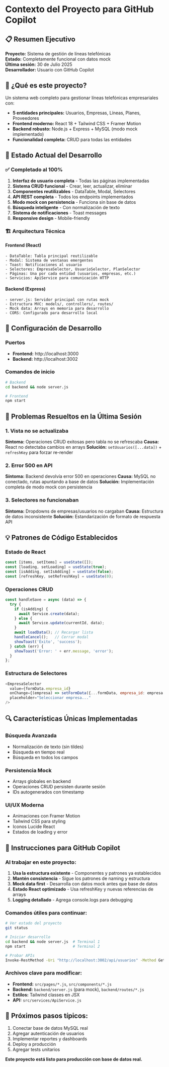 # Contexto del Proyecto para GitHub Copilot

## 📋 Resumen Ejecutivo
**Proyecto:** Sistema de gestión de líneas telefónicas  
**Estado:** Completamente funcional con datos mock  
**Última sesión:** 30 de Julio 2025  
**Desarrollador:** Usuario con GitHub Copilot

## 🎯 ¿Qué es este proyecto?
Un sistema web completo para gestionar líneas telefónicas empresariales con:
- **5 entidades principales:** Usuarios, Empresas, Líneas, Planes, Proveedores
- **Frontend moderno:** React 18 + Tailwind CSS + Framer Motion
- **Backend robusto:** Node.js + Express + MySQL (modo mock implementado)
- **Funcionalidad completa:** CRUD para todas las entidades

## 🔄 Estado Actual del Desarrollo

### ✅ Completado al 100%
1. **Interfaz de usuario completa** - Todas las páginas implementadas
2. **Sistema CRUD funcional** - Crear, leer, actualizar, eliminar
3. **Componentes reutilizables** - DataTable, Modal, Selectores
4. **API REST completa** - Todos los endpoints implementados
5. **Modo mock con persistencia** - Funciona sin base de datos
6. **Búsqueda inteligente** - Con normalización de texto
7. **Sistema de notificaciones** - Toast messages
8. **Responsive design** - Mobile-friendly

### 🏗️ Arquitectura Técnica

#### Frontend (React)
```
- DataTable: Tabla principal reutilizable
- Modal: Sistema de ventanas emergentes  
- Toast: Notificaciones al usuario
- Selectores: EmpresaSelector, UsuarioSelector, PlanSelector
- Páginas: Una por cada entidad (usuarios, empresas, etc.)
- Servicios: ApiService para comunicación HTTP
```

#### Backend (Express)
```
- server.js: Servidor principal con rutas mock
- Estructura MVC: models/, controllers/, routes/
- Mock data: Arrays en memoria para desarrollo
- CORS: Configurado para desarrollo local
```

## 🔧 Configuración de Desarrollo

### Puertos
- **Frontend:** http://localhost:3000
- **Backend:** http://localhost:3002

### Comandos de inicio
```bash
# Backend
cd backend && node server.js

# Frontend  
npm start
```

## 🧠 Problemas Resueltos en la Última Sesión

### 1. Vista no se actualizaba
**Síntoma:** Operaciones CRUD exitosas pero tabla no se refrescaba
**Causa:** React no detectaba cambios en arrays
**Solución:** `setUsuarios([...data])` + `refreshKey` para forzar re-render

### 2. Error 500 en API
**Síntoma:** Backend devolvía error 500 en operaciones
**Causa:** MySQL no conectado, rutas apuntando a base de datos
**Solución:** Implementación completa de modo mock con persistencia

### 3. Selectores no funcionaban
**Síntoma:** Dropdowns de empresas/usuarios no cargaban
**Causa:** Estructura de datos inconsistente
**Solución:** Estandarización de formato de respuesta API

## 💡 Patrones de Código Establecidos

### Estado de React
```javascript
const [items, setItems] = useState([]);
const [loading, setLoading] = useState(true);
const [isAdding, setIsAdding] = useState(false);
const [refreshKey, setRefreshKey] = useState(0);
```

### Operaciones CRUD
```javascript
const handleSave = async (data) => {
  try {
    if (isAdding) {
      await Service.create(data);
    } else {
      await Service.update(currentId, data);
    }
    await loadData(); // Recargar lista
    handleCancel();   // Cerrar modal
    showToast('Éxito', 'success');
  } catch (err) {
    showToast('Error: ' + err.message, 'error');
  }
};
```

### Estructura de Selectores
```javascript
<EmpresaSelector
  value={formData.empresa_id}
  onChange={(empresa) => setFormData({...formData, empresa_id: empresa.id})}
  placeholder="Seleccionar empresa..."
/>
```

## 🔍 Características Únicas Implementadas

### Búsqueda Avanzada
- Normalización de texto (sin tildes)
- Búsqueda en tiempo real
- Búsqueda en todos los campos

### Persistencia Mock
- Arrays globales en backend
- Operaciones CRUD persisten durante sesión
- IDs autogenerados con timestamp

### UI/UX Moderna
- Animaciones con Framer Motion
- Tailwind CSS para styling
- Iconos Lucide React
- Estados de loading y error

## 🎯 Instrucciones para GitHub Copilot

### Al trabajar en este proyecto:
1. **Usa la estructura existente** - Componentes y patrones ya establecidos
2. **Mantén consistencia** - Sigue los patrones de naming y estructura
3. **Mock data first** - Desarrolla con datos mock antes que base de datos
4. **Estado React optimizado** - Usa refreshKey y nuevas referencias de arrays
5. **Logging detallado** - Agrega console.logs para debugging

### Comandos útiles para continuar:
```bash
# Ver estado del proyecto
git status

# Iniciar desarrollo
cd backend && node server.js  # Terminal 1
npm start                     # Terminal 2

# Probar APIs
Invoke-RestMethod -Uri "http://localhost:3002/api/usuarios" -Method Get
```

### Archivos clave para modificar:
- **Frontend:** `src/pages/*.js`, `src/components/*.js`
- **Backend:** `backend/server.js` (para mock), `backend/routes/*.js`
- **Estilos:** Tailwind classes en JSX
- **API:** `src/services/ApiService.js`

## 🚀 Próximos pasos típicos:
1. Conectar base de datos MySQL real
2. Agregar autenticación de usuarios
3. Implementar reportes y dashboards
4. Deploy a producción
5. Agregar tests unitarios

**Este proyecto está listo para producción con base de datos real.**
